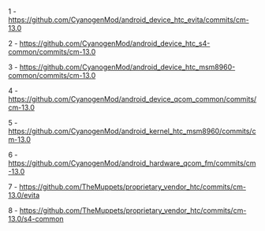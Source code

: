 1 - https://github.com/CyanogenMod/android_device_htc_evita/commits/cm-13.0

2 - https://github.com/CyanogenMod/android_device_htc_s4-common/commits/cm-13.0

3 - https://github.com/CyanogenMod/android_device_htc_msm8960-common/commits/cm-13.0

4 - https://github.com/CyanogenMod/android_device_qcom_common/commits/cm-13.0

5 - https://github.com/CyanogenMod/android_kernel_htc_msm8960/commits/cm-13.0

6 - https://github.com/CyanogenMod/android_hardware_qcom_fm/commits/cm-13.0

7 - https://github.com/TheMuppets/proprietary_vendor_htc/commits/cm-13.0/evita

8 - https://github.com/TheMuppets/proprietary_vendor_htc/commits/cm-13.0/s4-common
